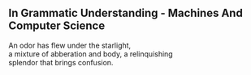 In Grammatic Understanding - Machines And Computer Science
----------------------------------------------------------
An odor has flew under the starlight,  
a mixture of abberation and body, a relinquishing  
splendor that brings confusion.  
